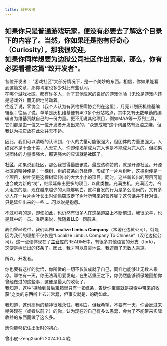 ```yaml
---
title: 致开发者
---
```


如果你只是普通游戏玩家，便没有必要去了解这个目录下的内容了。当然，你如果还是抱有好奇心（Curiosity），那我很欢迎。  
如果你同样想要为边狱公司社区作出贡献，那么，你有必要看看这篇“致开发者”。
-----
各位开发者：
“游戏社区”大部分情况下，是一个美妙的东西。相信，你如果能看到这篇文章，那你肯定也多少对此有些认同。  
在哪个游戏社区，都有许多人，为了其他玩家的良好的游戏体验（无论是游戏内还是游戏外）而无偿地劳动着。  
往近了说，零协会（我个人认为有资格把零协会列在这里），月亮计划灰机维基编辑组；往远了说，单单是灰机维基便有400多个分站站点，其中又有无数辛勤的编辑者为维基贡献自己的一份力量。更不用说其他项目，例如MAA等一系列工具，它们都是由一位又一位开发者开发出来的。“众志成城”这个词虽然有泛滥之嫌，但我认为把它放在此处并无不适。

因此，我们可以清晰的认识到，个人的力量可能很强大，但团体的力量更强大。人终究不是十全十美，人无完人，你即便渴望成为完人也是不能成为完人的。但如果说团体的力量很强大，那更强大的应该就是**社区**了。

**社区**，如果说到社区，那么我觉得最应该说，最应该称赞的，就是开源社区。开源社区的精神便是：一棵树，树的枝条向外延伸，形成了一片片树叶，这棵树便是一个项目，树叶便是这棵树延伸出的大大小小的项目。同时，这些新长出的项目可能也会成为新的“树”，继续延伸出更多的项目，以此类推。充满生机，充满活力，令人沮丧的是，现在越来越少的人能够明白，这种自发的行为是多么高尚的，又有多少人在一片片树叶长出时偷偷窃取走了树叶所带来的营养呢？这句话并不针对谁，只是延伸出来的一些……可以说是抱怨。

不过可喜的是，即使如此，也仍然有很多人在这条道路上不断前进，我很荣幸，也是其中的一员。准确来说，我随着**LLC**一同前进。

我们曾经说过，我们叫做**Localize Limbus Company**（本地化边狱公司），就是因为我们的理想不仅仅是“Localize Limbus Company To Chinese”（汉化边狱公司）。这一点便体现在了[主仓库](https://www.github.com/LocalizeLimbusCompany/LocalizeLimbusCompany)的README中，有很多其他语言的分支（fork），这便是树长出的枝条了。因此，我才可以自豪地说，我遮蔽了无数人乘凉。

所以，开发者。

你也要有这样的觉悟，你所做的一切不仅仅成就了自己，同样也能够让无数人乘凉。哪怕有一天，你无法再用爱发电，在生活重压之下，你仍然能够骄傲地回想你曾经做过的这些事，这便是最大的收获了。  
我知道，这种“探险到最后宝箱里只有一张纸条，告诉你宝藏就是探索中带来的收获”之类的东西听上去非常蠢，但事实就是，的确如此。

我知道，这份高尚的精神很难永驻，我明白。但我希望，不要有一天，你会反过来嘲笑现在（或者以前？）的你，认为现在的自己有多么愚蠢，会为了不能带来实际收益的东西而做了这么多。

愿你能够记住出发时的初心。

曾小皮-ZengXiaoPi
2024.10.4 晚